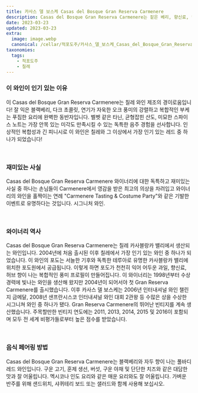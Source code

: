 ```yaml
---
title: 카사스 델 보스케 Casas del Bosque Gran Reserva Carmenere
description: Casas del Bosque Gran Reserva Carmenere는 짙은 베리, 향신료, 담배의 강렬한 아로마가 있는 독특하고 신나는 와인입니다. 풀바디한 맛에 붉은 과일, 후추, 구운 오크 향이 어우러져 있습니다. 이 칠레산 클래식은 프렌치 오크 배럴에서 18개월 동안 숙성되어 진정으로 특별하게 만드는 추가 복합성과 깊이를 제공합니다. 구운 고기 또는 푸짐한 스튜와 함께 이 절묘한 까르미네르를 즐겨 보십시오.
date: 2023-03-23
updated: 2023-03-23
extra:
  image: image.webp
  canonical: /cellar/적포도주/카사스_델_보스케_Casas_del_Bosque_Gran_Reserva_Carmenere/index.md
taxonomies:
  tags: 
    - 적포도주
    - 칠레
---
```


### 이 와인이 인기 있는 이유

이 Casas del Bosque Gran Reserva Carmenere는 칠레 와인 제조의 경이로움입니다! 잘 익은 블랙베리, 다크 초콜릿, 연기가 자욱한 오크 풍미의 강렬하고 복합적인 부케는 푸짐한 요리에 완벽한 동반자입니다. 벨벳 같은 타닌, 균형잡힌 산도, 미묘한 스파이스 노트는 가장 안목 있는 미각도 만족시킬 수 있는 독특한 음주 경험을 선사합니다. 인상적인 복합성과 긴 피니시로 이 와인은 칠레와 그 이상에서 가장 인기 있는 레드 중 하나가 되었습니다!

&nbsp;  

### 재미있는 사실

Casas del Bosque Gran Reserva Carmenere 와이너리에 대한 독특하고 재미있는 사실 중 하나는 손님들이 Carmenere에서 영감을 받은 최고의 의상을 차려입고 와이너리의 와인을 홀짝이는 연례 &quot;Carmenere Tasting & Costume Party&quot;와 같은 기발한 이벤트로 유명하다는 것입니다. 시그니처 와인.

&nbsp;  

### 와이너리 역사

Casas del Bosque Gran Reserva Carmenere는 칠레 카사블랑카 밸리에서 생산되는 와인입니다. 2004년에 처음 출시된 이후 칠레에서 가장 인기 있는 와인 중 하나가 되었습니다. 이 와인의 포도는 서늘한 기후와 독특한 테루아로 유명한 카사블랑카 밸리에 위치한 포도원에서 공급됩니다. 이렇게 하면 포도가 천천히 익어 어두운 과일, 향신료, 허브 향이 나는 복합적인 풍미 프로필이 만들어집니다. 이 와이너리는 1998년부터 수상 경력에 빛나는 와인을 생산해 왔지만 2004년이 되어서야 첫 Gran Reserva Carmenere를 출시했습니다. 이후 카사스 델 보스케는 2006년 인터내셔널 와인 챌린지 금메달, 2008년 샌프란시스코 인터내셔널 와인 대회 2관왕 등 수많은 상을 수상한 시그니쳐 와인 중 하나가 됐다. Gran Reserva Carmenere의 뛰어난 빈티지를 계속 생산했습니다. 주목할만한 빈티지 연도에는 2011, 2013, 2014, 2015 및 2016이 포함되며 모두 전 세계 비평가들로부터 높은 점수를 받았습니다.

&nbsp;  

### 음식 페어링 방법

Casas del Bosque Gran Reserva Carmenere는 블랙베리와 자두 향이 나는 풀바디 레드 와인입니다. 구운 고기, 훈제 생선, 버섯, 구운 야채 및 단단한 치즈와 같은 대담한 맛과 잘 어울립니다. 멕시코나 인도 요리와 같은 매운 요리와도 잘 어울립니다. 가벼운 반주를 위해 샌드위치, 샤퀴테리 보드 또는 샐러드와 함께 사용해 보십시오.

&nbsp;  
